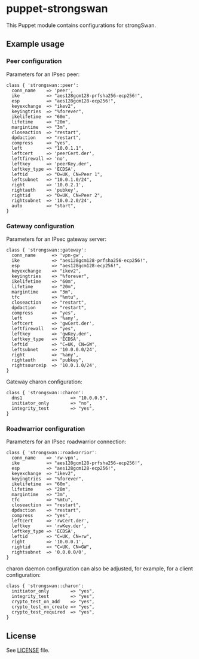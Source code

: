 # puppet-strongswan

This Puppet module contains configurations for strongSwan.

## Example usage

### Peer configuration

Parameters for an IPsec peer:

```
class { 'strongswan::peer':
  conn_name    => 'peer',
  ike          => "aes128gcm128-prfsha256-ecp256!",
  esp          => "aes128gcm128-ecp256!",
  keyexchange  => "ikev2",
  keyingtries  => "%forever",
  ikelifetime  => "60m",
  lifetime     => "20m",
  margintime   => "3m",
  closeaction  => "restart",
  dpdaction    => "restart",
  compress     => "yes",
  left         => "10.0.1.1",
  leftcert     => 'peerCert.der',
  leftfirewall => 'no',
  leftkey      => 'peerKey.der',
  leftkey_type => 'ECDSA',
  leftid       => "O=UK, CN=Peer 1",
  leftsubnet   => "10.0.1.0/24",
  right        => '10.0.2.1',
  rightauth    => 'pubkey',
  rightid      => "O=UK, CN=Peer 2",
  rightsubnet  => '10.0.2.0/24',
  auto         => "start",
}
```

### Gateway configuration

Parameters for an IPsec gateway server:
```
class { 'strongswan::gateway':
  conn_name      => 'vpn-gw',
  ike            => "aes128gcm128-prfsha256-ecp256!",
  esp            => "aes128gcm128-ecp256!",
  keyexchange    => "ikev2",
  keyingtries    => "%forever",
  ikelifetime    => "60m",
  lifetime       => "20m",
  margintime     => "3m",
  tfc            => "%mtu",
  closeaction    => "restart",
  dpdaction      => "restart",
  compress       => "yes",
  left           => '%any',
  leftcert       => 'gwCert.der',
  leftfirewall   => "yes",
  leftkey        => 'gwKey.der',
  leftkey_type   => 'ECDSA',
  leftid         => "C=UK, CN=GW",
  leftsubnet     => '10.0.0.0/24',
  right          => '%any',
  rightauth      => "pubkey",
  rightsourceip  => '10.0.1.0/24',
}
```

Gateway charon configuration:

```
class { 'strongswan::charon':
  dns1                  => "10.0.0.5",
  initiator_only        => "no",
  integrity_test        => "yes",
}
```

### Roadwarrior configuration

Parameters for an IPsec roadwarrior connection:
```
class { 'strongswan::roadwarrior':
  conn_name    => 'rw-vpn',
  ike          => "aes128gcm128-prfsha256-ecp256!",
  esp          => "aes128gcm128-ecp256!",
  keyexchange  => "ikev2",
  keyingtries  => "%forever",
  ikelifetime  => "60m",
  lifetime     => "20m",
  margintime   => "3m",
  tfc          => "%mtu",
  closeaction  => "restart",
  dpdaction    => "restart",
  compress     => "yes",
  leftcert     => 'rwCert.der',
  leftkey      => 'rwKey.der',
  leftkey_type => 'ECDSA',
  leftid       => "C=UK, CN=rw",
  right        => '10.0.0.1',
  rightid      => "C=UK, CN=GW",
  rightsubnet  => '0.0.0.0/0',
}
```

charon daemon configuration can also be adjusted, for example, for a client
configuration:

```
class { 'strongswan::charon':
  initiator_only        => "yes",
  integrity_test        => "yes",
  crypto_test_on_add    => "yes",
  crypto_test_on_create => "yes",
  crypto_test_required  => "yes",
}
```

## License

See [LICENSE](LICENSE) file.
